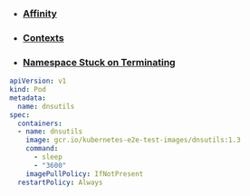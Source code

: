 * ### [Affinity](md-files/affinity.md)
* ### [Contexts](md-files/contexts.md)
* ### [Namespace Stuck on Terminating](md-files/namespace-termintaing.md)

```yml
apiVersion: v1
kind: Pod
metadata:
  name: dnsutils
spec:
  containers:
  - name: dnsutils
    image: gcr.io/kubernetes-e2e-test-images/dnsutils:1.3
    command:
      - sleep
      - "3600"
    imagePullPolicy: IfNotPresent
  restartPolicy: Always
```
